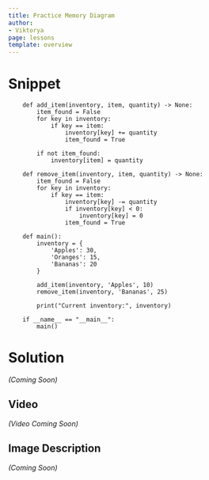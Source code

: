 ```yaml
---
title: Practice Memory Diagram
author:
- Viktorya
page: lessons
template: overview
---
```


# Snippet

```
    def add_item(inventory, item, quantity) -> None:
        item_found = False
        for key in inventory:
            if key == item:
                inventory[key] += quantity
                item_found = True

        if not item_found:
            inventory[item] = quantity

    def remove_item(inventory, item, quantity) -> None:
        item_found = False
        for key in inventory:
            if key == item:
                inventory[key] -= quantity
                if inventory[key] < 0:
                    inventory[key] = 0
                item_found = True

    def main():
        inventory = {
            'Apples': 30,
            'Oranges': 15,
            'Bananas': 20
        }

        add_item(inventory, 'Apples', 10)
        remove_item(inventory, 'Bananas', 25)

        print("Current inventory:", inventory)

    if __name__ == "__main__":
        main()
```

# Solution
*(Coming Soon)*

<!-- <img class="img-fluid" src="/static/practice-mem-diagrams/analyze_string.jpg" alt="Image Description Here"  /> -->

## Video
*(Video Coming Soon)*

## Image Description
*(Coming Soon)*
